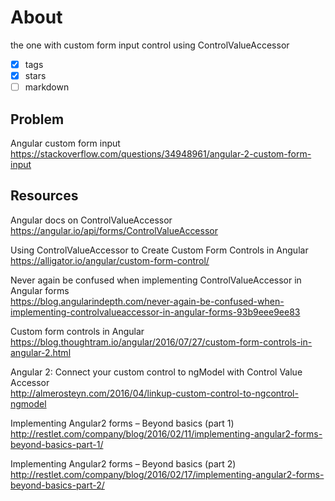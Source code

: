 # About
the one with custom form input control using ControlValueAccessor 
- [x] tags
- [x] stars
- [ ] markdown

## Problem
Angular custom form input  
https://stackoverflow.com/questions/34948961/angular-2-custom-form-input


## Resources

Angular docs on ControlValueAccessor  
https://angular.io/api/forms/ControlValueAccessor

Using ControlValueAccessor to Create Custom Form Controls in Angular  
https://alligator.io/angular/custom-form-control/

Never again be confused when implementing ControlValueAccessor in Angular forms  
https://blog.angularindepth.com/never-again-be-confused-when-implementing-controlvalueaccessor-in-angular-forms-93b9eee9ee83

Custom form controls in Angular  
https://blog.thoughtram.io/angular/2016/07/27/custom-form-controls-in-angular-2.html

Angular 2: Connect your custom control to ngModel with Control Value Accessor  
http://almerosteyn.com/2016/04/linkup-custom-control-to-ngcontrol-ngmodel

Implementing Angular2 forms – Beyond basics (part 1)  
http://restlet.com/company/blog/2016/02/11/implementing-angular2-forms-beyond-basics-part-1/

Implementing Angular2 forms – Beyond basics (part 2)  
http://restlet.com/company/blog/2016/02/17/implementing-angular2-forms-beyond-basics-part-2/